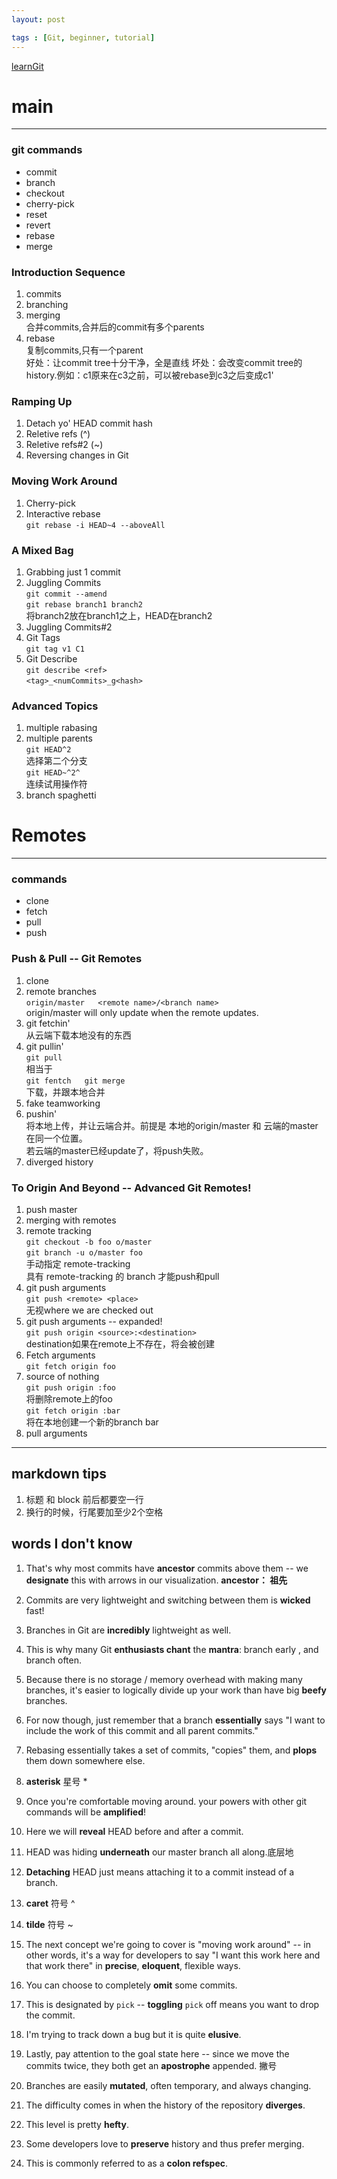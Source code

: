 ```yaml
---
layout: post

tags : [Git, beginner, tutorial]
---
```


[learnGit](http://pcottle.github.io/learnGitBranching/)

# main  

---

### git commands  

* commit  
* branch  
* checkout  
* cherry-pick  
* reset  
* revert  
* rebase  
* merge  

### Introduction Sequence

1. commits
2. branching
3. merging  
	合并commits,合并后的commit有多个parents
4. rebase  
	复制commits,只有一个parent  
	好处：让commit tree十分干净，全是直线
	坏处：会改变commit tree的history.例如：c1原来在c3之前，可以被rebase到c3之后变成c1'  

### Ramping Up

1. Detach yo' HEAD commit hash
2. Reletive refs (^)
3. Reletive refs#2 (~)
4. Reversing changes in Git

### Moving Work Around

1. Cherry-pick 
2. Interactive rebase  
	`git rebase -i HEAD~4 --aboveAll`

### A Mixed Bag

1. Grabbing just 1 commit
2. Juggling Commits  
	`git commit --amend`  
	`git rebase branch1 branch2`  
	将branch2放在branch1之上，HEAD在branch2
3. Juggling Commits#2		
4. Git Tags  
	`git tag v1 C1`
5. Git Describe  
	`git describe <ref>`  
	`<tag>_<numCommits>_g<hash>`

### Advanced Topics

1. multiple rabasing
2. multiple parents  
	`git HEAD^2`  
	选择第二个分支  
	`git HEAD~^2^`  
	连续试用操作符  
3. branch spaghetti

# Remotes

---

### commands

* clone
* fetch
* pull
* push

### Push & Pull -- Git Remotes

1. clone
2. remote branches  
	`origin/master  
	<remote name>/<branch name>`    
	origin/master will only update when the remote updates.  
3. git fetchin'  
	从云端下载本地没有的东西
4. git pullin'  
	`git pull`  
	相当于  
	`git fentch  
	git merge`  
	下载，并跟本地合并
5. fake teamworking
6. pushin'  
	将本地上传，并让云端合并。前提是 本地的origin/master 和 云端的master在同一个位置。  
	若云端的master已经update了，将push失败。
7. diverged history

### To Origin And Beyond -- Advanced Git Remotes!

1. push master
2. merging with remotes
3. remote tracking  
	`git checkout -b foo o/master`  
	`git branch -u o/master foo`  
	手动指定 remote-tracking  
	具有 remote-tracking 的 branch 才能push和pull  
4. git push arguments  
	`git push <remote> <place>`  
	无视where we are checked out  
5. git push arguments -- expanded!  
	`git push origin <source>:<destination>`  
	destination如果在remote上不存在，将会被创建  
6. Fetch arguments  
	`git fetch origin foo`
7. source of nothing  
	`git push origin :foo`  
	将删除remote上的foo  
	`git fetch origin :bar`  
	将在本地创建一个新的branch bar
8. pull arguments  

---

## markdown tips

1. 标题 和 block 前后都要空一行  
2. 换行的时候，行尾要加至少2个空格  

## words I don't know

1. That's why most commits have **ancestor** commits above them -- we **designate** this with arrows in our visualization.
**ancestor： 祖先**  

2. Commits are very lightweight and switching between them is **wicked** fast!    
3. Branches in Git are **incredibly** lightweight as well.
4. This is why many Git **enthusiasts chant** the **mantra**: branch early , and branch often.
5. Because there is no storage / memory overhead with making many branches, it's easier to logically divide up your work than have big **beefy** branches.
6. For now though, just remember that a branch **essentially** says "I want to include the work of this commit and all parent commits."
7. Rebasing essentially takes a set of commits, "copies" them, and **plops** them down somewhere else.
8. **asterisk** 星号 *
9. Once you're comfortable moving around. your powers with other git commands will be **amplified**!
10. Here we will **reveal** HEAD before and after a commit.
11. HEAD was hiding **underneath** our master branch all along.底层地
12. **Detaching** HEAD just means attaching it to a commit instead of a branch.
13.  **caret** 符号 ^
14. **tilde** 符号 ~
15. The next concept we're going to cover is "moving work around" -- in other words, it's a way for developers to say "I want this work here and that work there" in **precise**, **eloquent**, flexible ways.    
16.  You can choose to completely **omit** some commits.
17. This is designated by `pick` -- **toggling** `pick` off means you want to drop the commit.
18.  I'm trying to track down a bug but it is quite **elusive**.
19. Lastly, pay attention to the goal state here -- since we move the commits twice, they both get an **apostrophe** appended. 撇号
20. Branches are easily **mutated**, often temporary, and always changing.
21. The difficulty comes in when the history of the repository **diverges**. 
22. This level is pretty **hefty**.
23. Some developers love to **preserve** history and thus prefer merging.
24. This is commonly referred to as a **colon refspec**.
